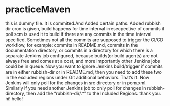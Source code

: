 # practiceMaven
this is dummy file. It is commited.And Added certain paths. Added rubbish dir
cron is given, build happens for time interval irresecpective of commits
if poll scm is used it to build if there are any commits in the time interval specified.
Sometimes not all the commits are supposed to trigger the CI/CD workflow, for example: commits in README.md, commits in the documentation directory, or commits in a directory for which there is a separate Jenkins job configured, because builds(or build agents) are not always free and comes at a cost, and more importantly other Jenkins jobs could be in queue.
Now you want to ignore Jenkins build/trigger if commits are in either rubbish-dir or in README.md, then you need to add these two in the excluded regions under Git additional behaviors.
That’s it. Now Jenkins will only poll for the changes in src directory or in pom.xml. Similarly if you need another Jenkins job to only poll for changes in rubbish-directory, then add the “rubbish-dir/.*” to the Included Regions. 
thank you.
hi! hello!
